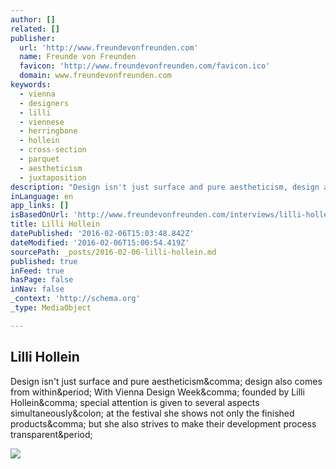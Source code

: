 ```yaml
---
author: []
related: []
publisher:
  url: 'http://www.freundevonfreunden.com'
  name: Freunde von Freunden
  favicon: 'http://www.freundevonfreunden.com/favicon.ico'
  domain: www.freundevonfreunden.com
keywords:
  - vienna
  - designers
  - lilli
  - viennese
  - herringbone
  - hollein
  - cross-section
  - parquet
  - aestheticism
  - juxtaposition
description: "Design isn't just surface and pure aestheticism, design also comes from within. With Vienna Design Week, founded by Lilli Hollein, special attention is given to several aspects simultaneously: at the festival she shows not only the finished products, but she also strives to make their development process transparent."
inLanguage: en
app_links: []
isBasedOnUrl: 'http://www.freundevonfreunden.com/interviews/lilli-hollein/#video'
title: Lilli Hollein
datePublished: '2016-02-06T15:03:48.842Z'
dateModified: '2016-02-06T15:00:54.419Z'
sourcePath: _posts/2016-02-06-lilli-hollein.md
published: true
inFeed: true
hasPage: false
inNav: false
_context: 'http://schema.org'
_type: MediaObject

---
```

<article style=""><h1>Lilli Hollein</h1><p>Design isn't just surface and pure aestheticism&amp;comma; design also comes from within&amp;period; With Vienna Design Week&amp;comma; founded by Lilli Hollein&amp;comma; special attention is given to several aspects simultaneously&amp;colon; at the festival she shows not only the finished products&amp;comma; but she also strives to make their development process transparent&amp;period;</p><img src="http://www.freundevonfreunden.com/wp-content/uploads/lilli-hollein/freunde-von-freunden-Lilli-Hollein-129-923x692.jpg" /></article>